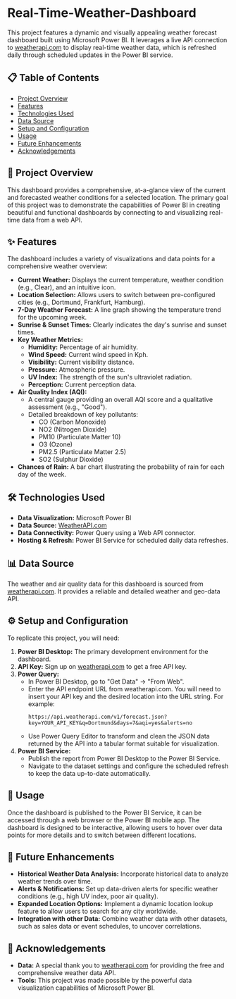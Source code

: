 # Real-Time-Weather-Dashboard





This project features a dynamic and visually appealing weather forecast dashboard built using Microsoft Power BI. It leverages a live API connection to [weatherapi.com](https://www.weatherapi.com/) to display real-time weather data, which is refreshed daily through scheduled updates in the Power BI service.

## 📋 Table of Contents

  - [Project Overview](https://www.google.com/search?q=%23-project-overview)
  - [Features](https://www.google.com/search?q=%23-features)
  - [Technologies Used](https://www.google.com/search?q=%23-technologies-used)
  - [Data Source](https://www.google.com/search?q=%23-data-source)
  - [Setup and Configuration](https://www.google.com/search?q=%23-setup-and-configuration)
  - [Usage](https://www.google.com/search?q=%23-usage)
  - [Future Enhancements](https://www.google.com/search?q=%23-future-enhancements)
  - [Acknowledgements](https://www.google.com/search?q=%23-acknowledgements)

## 📝 Project Overview

This dashboard provides a comprehensive, at-a-glance view of the current and forecasted weather conditions for a selected location. The primary goal of this project was to demonstrate the capabilities of Power BI in creating beautiful and functional dashboards by connecting to and visualizing real-time data from a web API.

## ✨ Features

The dashboard includes a variety of visualizations and data points for a comprehensive weather overview:

  * **Current Weather:** Displays the current temperature, weather condition (e.g., Clear), and an intuitive icon.
  * **Location Selection:** Allows users to switch between pre-configured cities (e.g., Dortmund, Frankfurt, Hamburg).
  * **7-Day Weather Forecast:** A line graph showing the temperature trend for the upcoming week.
  * **Sunrise & Sunset Times:** Clearly indicates the day's sunrise and sunset times.
  * **Key Weather Metrics:**
      * **Humidity:** Percentage of air humidity.
      * **Wind Speed:** Current wind speed in Kph.
      * **Visibility:** Current visibility distance.
      * **Pressure:** Atmospheric pressure.
      * **UV Index:** The strength of the sun's ultraviolet radiation.
      * **Perception:** Current perception data.
  * **Air Quality Index (AQI):**
      * A central gauge providing an overall AQI score and a qualitative assessment (e.g., "Good").
      * Detailed breakdown of key pollutants:
          * CO (Carbon Monoxide)
          * NO2 (Nitrogen Dioxide)
          * PM10 (Particulate Matter 10)
          * O3 (Ozone)
          * PM2.5 (Particulate Matter 2.5)
          * SO2 (Sulphur Dioxide)
  * **Chances of Rain:** A bar chart illustrating the probability of rain for each day of the week.

## 🛠️ Technologies Used

  * **Data Visualization:** Microsoft Power BI
  * **Data Source:** [WeatherAPI.com](https://www.weatherapi.com/)
  * **Data Connectivity:** Power Query using a Web API connector.
  * **Hosting & Refresh:** Power BI Service for scheduled daily data refreshes.

## 📊 Data Source

The weather and air quality data for this dashboard is sourced from [weatherapi.com](https://www.weatherapi.com/). It provides a reliable and detailed weather and geo-data API.

## ⚙️ Setup and Configuration

To replicate this project, you will need:

1.  **Power BI Desktop:** The primary development environment for the dashboard.
2.  **API Key:** Sign up on [weatherapi.com](https://www.weatherapi.com/) to get a free API key.
3.  **Power Query:**
      * In Power BI Desktop, go to "Get Data" -\> "From Web".
      * Enter the API endpoint URL from weatherapi.com. You will need to insert your API key and the desired location into the URL string. For example:
        ```
        https://api.weatherapi.com/v1/forecast.json?key=YOUR_API_KEY&q=Dortmund&days=7&aqi=yes&alerts=no
        ```
      * Use Power Query Editor to transform and clean the JSON data returned by the API into a tabular format suitable for visualization.
4.  **Power BI Service:**
      * Publish the report from Power BI Desktop to the Power BI Service.
      * Navigate to the dataset settings and configure the scheduled refresh to keep the data up-to-date automatically.

## 🚀 Usage

Once the dashboard is published to the Power BI Service, it can be accessed through a web browser or the Power BI mobile app. The dashboard is designed to be interactive, allowing users to hover over data points for more details and to switch between different locations.

## 🔮 Future Enhancements

  * **Historical Weather Data Analysis:** Incorporate historical data to analyze weather trends over time.
  * **Alerts & Notifications:** Set up data-driven alerts for specific weather conditions (e.g., high UV index, poor air quality).
  * **Expanded Location Options:** Implement a dynamic location lookup feature to allow users to search for any city worldwide.
  * **Integration with other Data:** Combine weather data with other datasets, such as sales data or event schedules, to uncover correlations.

## 🙏 Acknowledgements

  * **Data:** A special thank you to [weatherapi.com](https://www.weatherapi.com/) for providing the free and comprehensive weather data API.
  * **Tools:** This project was made possible by the powerful data visualization capabilities of Microsoft Power BI.
